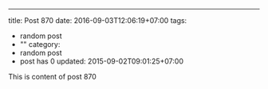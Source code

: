 ---
title: Post 870
date: 2016-09-03T12:06:19+07:00
tags:
  - random post
  - ""
category:
  - random post
  - post has 0
updated: 2015-09-02T09:01:25+07:00

This is content of post 870